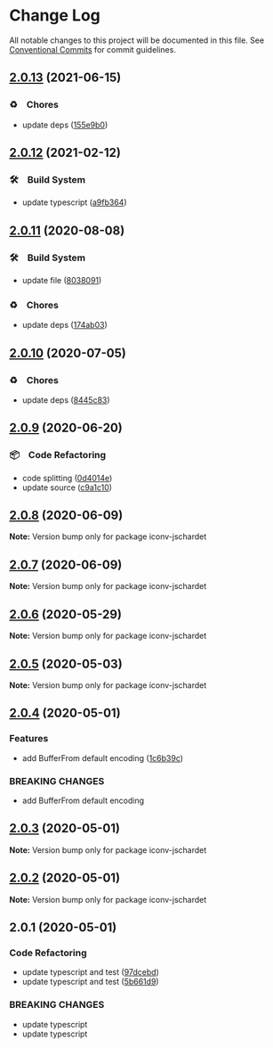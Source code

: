 # Change Log

All notable changes to this project will be documented in this file.
See [Conventional Commits](https://conventionalcommits.org) for commit guidelines.

## [2.0.13](https://github.com/bluelovers/ws-iconv/compare/iconv-jschardet@2.0.12...iconv-jschardet@2.0.13) (2021-06-15)


### ♻️　Chores

* update deps ([155e9b0](https://github.com/bluelovers/ws-iconv/commit/155e9b0a1aaf956c9d660dee61c59ef998b77131))





## [2.0.12](https://github.com/bluelovers/ws-iconv/compare/iconv-jschardet@2.0.11...iconv-jschardet@2.0.12) (2021-02-12)


### 🛠　Build System

* update typescript ([a9fb364](https://github.com/bluelovers/ws-iconv/commit/a9fb3646f3686e851056c0c14b0689098cddb5c4))





## [2.0.11](https://github.com/bluelovers/ws-iconv/compare/iconv-jschardet@2.0.10...iconv-jschardet@2.0.11) (2020-08-08)


### 🛠　Build System

* update file ([8038091](https://github.com/bluelovers/ws-iconv/commit/8038091e90359945bc8861d4574e5a1370bdec11))


### ♻️　Chores

* update deps ([174ab03](https://github.com/bluelovers/ws-iconv/commit/174ab0300fdaf8a3ba5e130295296733ebdb1886))





## [2.0.10](https://github.com/bluelovers/ws-iconv/compare/iconv-jschardet@2.0.9...iconv-jschardet@2.0.10) (2020-07-05)


### ♻️　Chores

* update deps ([8445c83](https://github.com/bluelovers/ws-iconv/commit/8445c8306a153c897e97e191981cf843a7c1659c))





## [2.0.9](https://github.com/bluelovers/ws-iconv/compare/iconv-jschardet@2.0.8...iconv-jschardet@2.0.9) (2020-06-20)


### 📦　Code Refactoring

* code splitting ([0d4014e](https://github.com/bluelovers/ws-iconv/commit/0d4014ea27e9c2fa1d19337c237afb5380f23ad9))
* update source ([c9a1c10](https://github.com/bluelovers/ws-iconv/commit/c9a1c10f7447a6880a8594bc954dd0de8bd26788))





## [2.0.8](https://github.com/bluelovers/ws-iconv/compare/iconv-jschardet@2.0.7...iconv-jschardet@2.0.8) (2020-06-09)

**Note:** Version bump only for package iconv-jschardet





## [2.0.7](https://github.com/bluelovers/ws-iconv/compare/iconv-jschardet@2.0.6...iconv-jschardet@2.0.7) (2020-06-09)

**Note:** Version bump only for package iconv-jschardet





## [2.0.6](https://github.com/bluelovers/node-iconv-jschardet/compare/iconv-jschardet@2.0.5...iconv-jschardet@2.0.6) (2020-05-29)

**Note:** Version bump only for package iconv-jschardet





## [2.0.5](https://github.com/bluelovers/node-iconv-jschardet/compare/iconv-jschardet@2.0.4...iconv-jschardet@2.0.5) (2020-05-03)

**Note:** Version bump only for package iconv-jschardet





## [2.0.4](https://github.com/bluelovers/node-iconv-jschardet/compare/iconv-jschardet@2.0.3...iconv-jschardet@2.0.4) (2020-05-01)


### Features

* add BufferFrom default encoding ([1c6b39c](https://github.com/bluelovers/node-iconv-jschardet/commit/1c6b39cfdd27e6161bac3cf75361e6fb21122ddb))


### BREAKING CHANGES

* add BufferFrom default encoding





## [2.0.3](https://github.com/bluelovers/node-iconv-jschardet/compare/iconv-jschardet@2.0.2...iconv-jschardet@2.0.3) (2020-05-01)

**Note:** Version bump only for package iconv-jschardet





## [2.0.2](https://github.com/bluelovers/node-iconv-jschardet/compare/iconv-jschardet@2.0.1...iconv-jschardet@2.0.2) (2020-05-01)

**Note:** Version bump only for package iconv-jschardet





## 2.0.1 (2020-05-01)


### Code Refactoring

* update typescript and test ([97dcebd](https://github.com/bluelovers/node-iconv-jschardet/commit/97dcebd08300e6c281f89295452a6845034aca42))
* update typescript and test ([5b661d9](https://github.com/bluelovers/node-iconv-jschardet/commit/5b661d96c6e6899b2baabf4fac1491519758c624))


### BREAKING CHANGES

* update typescript
* update typescript
